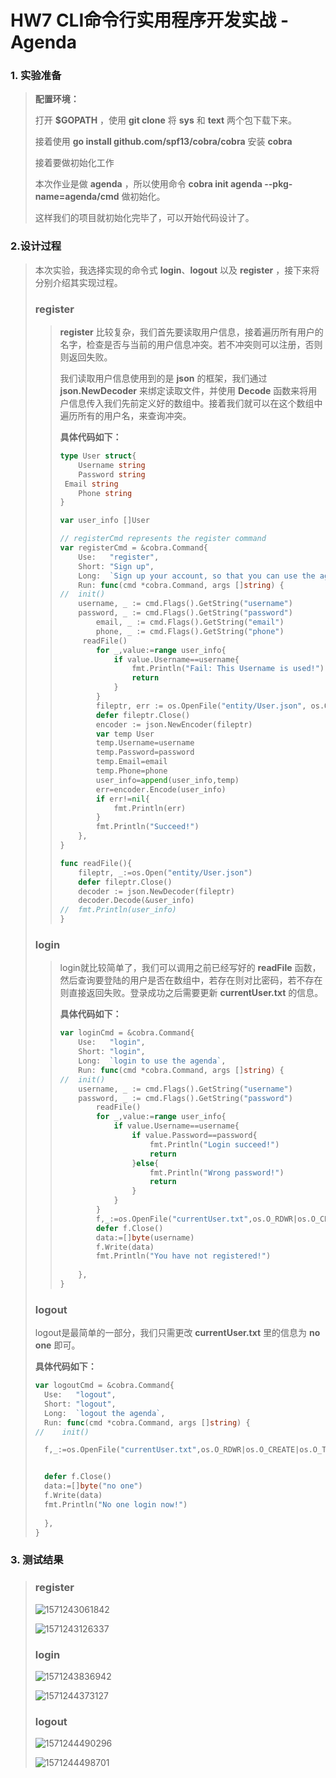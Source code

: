 # HW7 CLI命令行实用程序开发实战 - Agenda

### 1. 实验准备

> **配置环境：**
>
> 打开 **$GOPATH** ，使用 **git clone** 将 **sys** 和 **text** 两个包下载下来。
> 
> 接着使用 **go install github.com/spf13/cobra/cobra** 安装 **cobra**
> 
> 接着要做初始化工作
> 
> 本次作业是做 **agenda** ，所以使用命令 **cobra init agenda --pkg-name=agenda/cmd** 做初始化。
> 
>这样我们的项目就初始化完毕了，可以开始代码设计了。



### 2.设计过程

> 本次实验，我选择实现的命令式 **login**、**logout** 以及 **register** ，接下来将分别介绍其实现过程。
>
> ### register
> 
> > **register** 比较复杂，我们首先要读取用户信息，接着遍历所有用户的名字，检查是否与当前的用户信息冲突。若不冲突则可以注册，否则则返回失败。
> >
> > 我们读取用户信息使用到的是 **json** 的框架，我们通过 **json.NewDecoder** 来绑定读取文件，并使用 **Decode** 函数来将用户信息传入我们先前定义好的数组中。接着我们就可以在这个数组中遍历所有的用户名，来查询冲突。
> >
> > **具体代码如下：**
> >
> > ```go
> > type User struct{
> > 	Username string
> > 	Password string
>> 	Email string
> > 	Phone string
> > }
> > 
> > var user_info []User
> > 
> > // registerCmd represents the register command
> > var registerCmd = &cobra.Command{
> > 	Use:   "register",
> > 	Short: "Sign up",
> > 	Long:  `Sign up your account, so that you can use the agenda`,
> > 	Run: func(cmd *cobra.Command, args []string) {
> > //	init()
> > 	username, _ := cmd.Flags().GetString("username")
> > 	password, _ := cmd.Flags().GetString("password")
> >         email, _ := cmd.Flags().GetString("email")
> >         phone, _ := cmd.Flags().GetString("phone")
>> 		readFile()
> > 		for _,value:=range user_info{
> > 			if value.Username==username{
> > 				fmt.Println("Fail: This Username is used!")
> > 				return
> > 			}
> > 		}
> > 		fileptr, err := os.OpenFile("entity/User.json", os.O_APPEND|os.O_WRONLY|os.O_TRUNC,0644)
> > 		defer fileptr.Close()
> > 		encoder := json.NewEncoder(fileptr)
> > 		var temp User
> > 		temp.Username=username
> > 		temp.Password=password
> > 		temp.Email=email
> > 		temp.Phone=phone
> > 		user_info=append(user_info,temp)
> > 		err=encoder.Encode(user_info)
> > 		if err!=nil{
> > 			fmt.Println(err)
> > 		}
> > 		fmt.Println("Succeed!")	
> > 	},
> > }
> > 
>> func readFile(){
> > 	fileptr, _:=os.Open("entity/User.json")
> > 	defer fileptr.Close()
> > 	decoder := json.NewDecoder(fileptr)
> > 	decoder.Decode(&user_info)
> > //	fmt.Println(user_info)
> > }
> > ```
> 
> 
> 
> ### login
> 
> > login就比较简单了，我们可以调用之前已经写好的 **readFile** 函数，然后查询要登陆的用户是否在数组中，若存在则对比密码，若不存在则直接返回失败。登录成功之后需要更新 **currentUser.txt** 的信息。
> >
> > **具体代码如下：**
> >
> > ```go
> > var loginCmd = &cobra.Command{
> > 	Use:   "login",
> > 	Short: "login",
> > 	Long:  `login to use the agenda`,
> > 	Run: func(cmd *cobra.Command, args []string) {
> > //	init()
> > 	username, _ := cmd.Flags().GetString("username")
> > 	password, _ := cmd.Flags().GetString("password")
> > 		readFile()
> > 		for _,value:=range user_info{
> > 			if value.Username==username{
> > 				if value.Password==password{
> > 					fmt.Println("Login succeed!")
> > 					return
> > 				}else{
> > 					fmt.Println("Wrong password!")
> > 					return
> > 				}
> > 			}
> > 		}
> > 		f,_:=os.OpenFile("currentUser.txt",os.O_RDWR|os.O_CREATE|os.O_TRUNC,0644)
> > 		defer f.Close()
> > 		data:=[]byte(username)
> > 		f.Write(data)
> > 		fmt.Println("You have not registered!")
> > 		
> > 	},
> > }
> > ```
> 
> 
> 
> ### logout
> 
> logout是最简单的一部分，我们只需更改 **currentUser.txt** 里的信息为 **no one** 即可。
> 
> **具体代码如下：**
> 
> ```go
> var logoutCmd = &cobra.Command{
> 	Use:   "logout",
> 	Short: "logout",
> 	Long:  `logout the agenda`,
> 	Run: func(cmd *cobra.Command, args []string) {
> //	init()
> 
> 	f,_:=os.OpenFile("currentUser.txt",os.O_RDWR|os.O_CREATE|os.O_TRUNC,0644)
> 
> 
> 	defer f.Close()
> 	data:=[]byte("no one")
> 	f.Write(data)
> 	fmt.Println("No one login now!")
> 		
> 	},
> }
> 
> ```



### 3. 测试结果

> ### register
>
> ![1571243061842](C:\Users\89481\AppData\Roaming\Typora\typora-user-images\1571243061842.png)
>
> ![1571243126337](C:\Users\89481\AppData\Roaming\Typora\typora-user-images\1571243126337.png)
>
> ### login
>
> ![1571243836942](C:\Users\89481\AppData\Roaming\Typora\typora-user-images\1571243836942.png)
>
> ![1571244373127](C:\Users\89481\AppData\Roaming\Typora\typora-user-images\1571244373127.png)
>
> 
>
> ### logout
>
> ![1571244490296](C:\Users\89481\AppData\Roaming\Typora\typora-user-images\1571244490296.png)
>
> ![1571244498701](C:\Users\89481\AppData\Roaming\Typora\typora-user-images\1571244498701.png)




